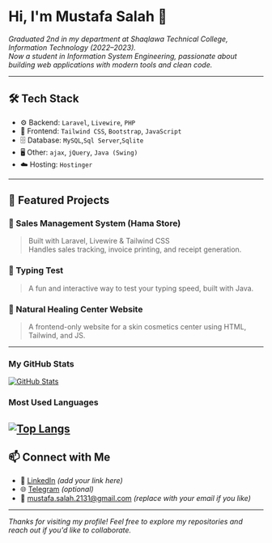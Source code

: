 <!--
  Header image: 1280x640
  You can upload an image to your repo and replace the link below
-->
<!-- <p align="center">
  <img src="https://via.placeholder.com/1280x640.png?text=Welcome+to+My+GitHub+Profile" alt="Profile Banner" />
</p> -->

# Hi, I'm Mustafa Salah 👋


_Graduated 2nd in my department at Shaqlawa Technical College, Information Technology (2022–2023)._  
_Now a student in Information System Engineering, passionate about building web applications with modern tools and clean code._


---

## 🛠 Tech Stack
- ⚙️ Backend: `Laravel`, `Livewire`, `PHP`
- 💅 Frontend: `Tailwind CSS`, `Bootstrap`, `JavaScript`
- 🗄️ Database: `MySQL`,`Sql Server`,`Sqlite`
- 🖥️ Other: `ajax`, `jQuery`, `Java (Swing)`
- ☁️ Hosting: `Hostinger`

---

## 📂 Featured Projects
### 🔹 Sales Management System (Hama Store)
> Built with Laravel, Livewire & Tailwind CSS  
Handles sales tracking, invoice printing, and receipt generation.

### 🔹 Typing Test
> A fun and interactive way to test your typing speed, built with Java.

### 🔹 Natural Healing Center Website
> A frontend-only website for a skin cosmetics center using HTML, Tailwind, and JS.

---

### My GitHub Stats

[![GitHub Stats](https://YOUR_VERCEL_APP_URL/api?username=mustafa-salah-1&show_icons=true&theme=dark&include_all_commits=true)](https://github.com/anuraghazra/github-readme-stats)

### Most Used Languages

[![Top Langs](https://YOUR_VERCEL_APP_URL/api/top-langs/?username=mustafa-salah-1&layout=compact&theme=dark)](https://github.com/anuraghazra/github-readme-stats)
---

## 📫 Connect with Me

- 💼 [LinkedIn](https://www.linkedin.com/in/mustafa-salah-8299b332a?utm_source=share&utm_campaign=share_via&utm_content=profile&utm_medium=android_app) _(add your link here)_
- 🌐 [Telegram](https://t.me/m0_s1a) _(optional)_
- 📧 mustafa.salah.2131@gmail.com _(replace with your email if you like)_

---

_Thanks for visiting my profile! Feel free to explore my repositories and reach out if you'd like to collaborate._

